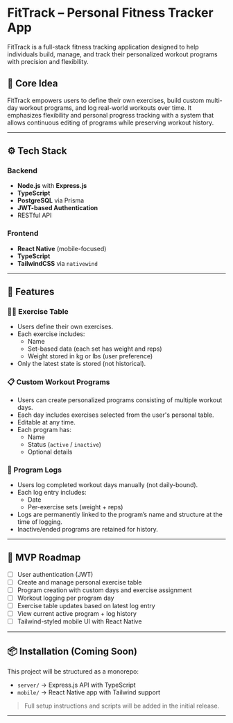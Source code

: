 # FitTrack – Personal Fitness Tracker App

FitTrack is a full-stack fitness tracking application designed to help individuals build, manage, and track their personalized workout programs with precision and flexibility.

## 🧠 Core Idea

FitTrack empowers users to define their own exercises, build custom multi-day workout programs, and log real-world workouts over time. It emphasizes flexibility and personal progress tracking with a system that allows continuous editing of programs while preserving workout history.

---

## ⚙️ Tech Stack

### Backend
- **Node.js** with **Express.js**
- **TypeScript**
- **PostgreSQL** via Prisma
- **JWT-based Authentication**
- RESTful API

### Frontend
- **React Native** (mobile-focused)
- **TypeScript**
- **TailwindCSS** via `nativewind`

---

## 🔐 Features

### 🏋️‍♂️ Exercise Table
- Users define their own exercises.
- Each exercise includes:
  - Name
  - Set-based data (each set has weight and reps)
  - Weight stored in kg or lbs (user preference)
- Only the latest state is stored (not historical).

### 📋 Custom Workout Programs
- Users can create personalized programs consisting of multiple workout days.
- Each day includes exercises selected from the user's personal table.
- Editable at any time.
- Each program has:
  - Name
  - Status (`active` / `inactive`)
  - Optional details

### 📝 Program Logs
- Users log completed workout days manually (not daily-bound).
- Each log entry includes:
  - Date
  - Per-exercise sets (weight + reps)
- Logs are permanently linked to the program’s name and structure at the time of logging.
- Inactive/ended programs are retained for history.

---

## 🚀 MVP Roadmap

- [ ] User authentication (JWT)
- [ ] Create and manage personal exercise table
- [ ] Program creation with custom days and exercise assignment
- [ ] Workout logging per program day
- [ ] Exercise table updates based on latest log entry
- [ ] View current active program + log history
- [ ] Tailwind-styled mobile UI with React Native

---

## 📦 Installation (Coming Soon)

This project will be structured as a monorepo:
- `server/` → Express.js API with TypeScript
- `mobile/` → React Native app with Tailwind support

> Full setup instructions and scripts will be added in the initial release.

---
